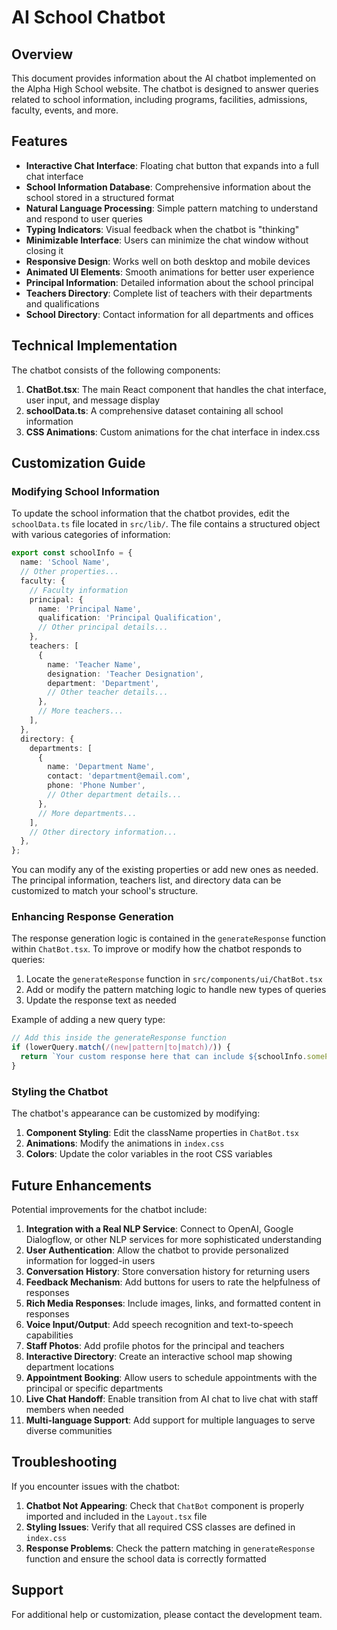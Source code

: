 # AI School Chatbot

## Overview

This document provides information about the AI chatbot implemented on the Alpha High School website. The chatbot is designed to answer queries related to school information, including programs, facilities, admissions, faculty, events, and more.

## Features

- **Interactive Chat Interface**: Floating chat button that expands into a full chat interface
- **School Information Database**: Comprehensive information about the school stored in a structured format
- **Natural Language Processing**: Simple pattern matching to understand and respond to user queries
- **Typing Indicators**: Visual feedback when the chatbot is "thinking"
- **Minimizable Interface**: Users can minimize the chat window without closing it
- **Responsive Design**: Works well on both desktop and mobile devices
- **Animated UI Elements**: Smooth animations for better user experience
- **Principal Information**: Detailed information about the school principal
- **Teachers Directory**: Complete list of teachers with their departments and qualifications
- **School Directory**: Contact information for all departments and offices

## Technical Implementation

The chatbot consists of the following components:

1. **ChatBot.tsx**: The main React component that handles the chat interface, user input, and message display
2. **schoolData.ts**: A comprehensive dataset containing all school information
3. **CSS Animations**: Custom animations for the chat interface in index.css

## Customization Guide

### Modifying School Information

To update the school information that the chatbot provides, edit the `schoolData.ts` file located in `src/lib/`. The file contains a structured object with various categories of information:

```typescript
export const schoolInfo = {
  name: 'School Name',
  // Other properties...
  faculty: {
    // Faculty information
    principal: {
      name: 'Principal Name',
      qualification: 'Principal Qualification',
      // Other principal details...
    },
    teachers: [
      {
        name: 'Teacher Name',
        designation: 'Teacher Designation',
        department: 'Department',
        // Other teacher details...
      },
      // More teachers...
    ],
  },
  directory: {
    departments: [
      {
        name: 'Department Name',
        contact: 'department@email.com',
        phone: 'Phone Number',
        // Other department details...
      },
      // More departments...
    ],
    // Other directory information...
  },
};
```

You can modify any of the existing properties or add new ones as needed. The principal information, teachers list, and directory data can be customized to match your school's structure.

### Enhancing Response Generation

The response generation logic is contained in the `generateResponse` function within `ChatBot.tsx`. To improve or modify how the chatbot responds to queries:

1. Locate the `generateResponse` function in `src/components/ui/ChatBot.tsx`
2. Add or modify the pattern matching logic to handle new types of queries
3. Update the response text as needed

Example of adding a new query type:

```typescript
// Add this inside the generateResponse function
if (lowerQuery.match(/(new|pattern|to|match)/)) {
  return `Your custom response here that can include ${schoolInfo.someProperty}`;
}
```

### Styling the Chatbot

The chatbot's appearance can be customized by modifying:

1. **Component Styling**: Edit the className properties in `ChatBot.tsx`
2. **Animations**: Modify the animations in `index.css`
3. **Colors**: Update the color variables in the root CSS variables

## Future Enhancements

Potential improvements for the chatbot include:

1. **Integration with a Real NLP Service**: Connect to OpenAI, Google Dialogflow, or other NLP services for more sophisticated understanding
2. **User Authentication**: Allow the chatbot to provide personalized information for logged-in users
3. **Conversation History**: Store conversation history for returning users
4. **Feedback Mechanism**: Add buttons for users to rate the helpfulness of responses
5. **Rich Media Responses**: Include images, links, and formatted content in responses
6. **Voice Input/Output**: Add speech recognition and text-to-speech capabilities
7. **Staff Photos**: Add profile photos for the principal and teachers
8. **Interactive Directory**: Create an interactive school map showing department locations
9. **Appointment Booking**: Allow users to schedule appointments with the principal or specific departments
10. **Live Chat Handoff**: Enable transition from AI chat to live chat with staff members when needed
11. **Multi-language Support**: Add support for multiple languages to serve diverse communities

## Troubleshooting

If you encounter issues with the chatbot:

1. **Chatbot Not Appearing**: Check that `ChatBot` component is properly imported and included in the `Layout.tsx` file
2. **Styling Issues**: Verify that all required CSS classes are defined in `index.css`
3. **Response Problems**: Check the pattern matching in `generateResponse` function and ensure the school data is correctly formatted

## Support

For additional help or customization, please contact the development team.
